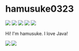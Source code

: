 # hamusuke0323

![](https://img.shields.io/badge/age-16-orange) ![](https://img.shields.io/badge/Birthday-2005%2F03%2F23-red) ![](https://img.shields.io/badge/Java-%E2%9D%A4-red) ![](https://img.shields.io/github/followers/hamusuke0323?label=Followers&style=social) ![](https://img.shields.io/twitter/follow/tw_hamusuke?label=Followers&style=social)

Hi! I'm hamusuke.
I love Java!

<img src="https://github-readme-stats.vercel.app/api?username=hamusuke0323&count_private=true&show_icons=true&custom_title=hamusuke0323%27s%20GitHub%20Stats" align="left"/>
<img src="https://github-readme-stats.vercel.app/api/top-langs/?username=hamusuke0323"/>
